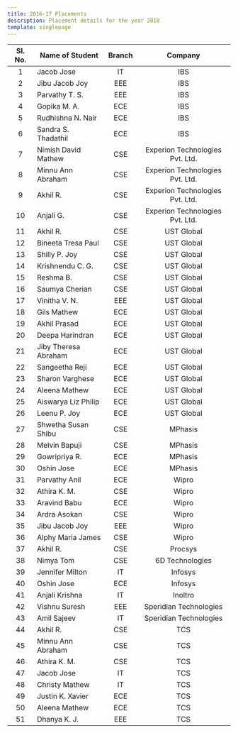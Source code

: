 ```yaml
---
title: 2016-17 Placements
description: Placement details for the year 2018
template: singlepage
---
```


| Sl. No. | Name of Student | Branch | Company |
|:---------:|----------------------|:------:|:---------------------------------:|
| 1 | Jacob Jose | IT | IBS |
| 2 | Jibu Jacob Joy | EEE | IBS |
| 3 | Parvathy T. S. | EEE | IBS |
| 4 | Gopika M. A. | ECE | IBS |
| 5 | Rudhishna N. Nair | ECE | IBS |
| 6 | Sandra S. Thadathil | ECE | IBS |
| 7 | Nimish David Mathew | CSE | Experion Technologies   Pvt. Ltd. |
| 8 | Minnu Ann Abraham | CSE | Experion Technologies   Pvt. Ltd. |
| 9 | Akhil R. | CSE | Experion Technologies   Pvt. Ltd. |
| 10 | Anjali G. | CSE | Experion Technologies   Pvt. Ltd. |
| 11 | Akhil R. | CSE | UST Global |
| 12 | Bineeta Tresa Paul | CSE | UST Global |
| 13 | Shilly P. Joy | CSE | UST Global |
| 14 | Krishnendu C. G. | CSE | UST Global |
| 15 | Reshma B. | CSE | UST Global |
| 16 | Saumya Cherian | CSE | UST Global |
| 17 | Vinitha V. N. | EEE | UST Global |
| 18 | Gils Mathew | ECE | UST Global |
| 19 | Akhil Prasad | ECE | UST Global |
| 20 | Deepa Harindran | ECE | UST Global |
| 21 | Jiby Theresa Abraham | ECE | UST Global |
| 22 | Sangeetha Reji | ECE | UST Global |
| 23 | Sharon Varghese | ECE | UST Global |
| 24 | Aleena Mathew | ECE | UST Global |
| 25 | Aiswarya Liz Philip | ECE | UST Global |
| 26 | Leenu P. Joy | ECE | UST Global |
| 27 | Shwetha Susan Shibu | CSE | MPhasis |
| 28 | Melvin Bapuji | CSE | MPhasis |
| 29 | Gowripriya R. | ECE | MPhasis |
| 30 | Oshin Jose | ECE | MPhasis |
| 31 | Parvathy Anil | ECE | Wipro |
| 32 | Athira K. M. | CSE | Wipro |
| 33 | Aravind Babu | ECE | Wipro |
| 34 | Ardra Asokan | CSE | Wipro |
| 35 | Jibu Jacob Joy | EEE | Wipro |
| 36 | Alphy Maria James | CSE | Wipro |
| 37 | Akhil R. | CSE | Procsys |
| 38 | Nimya Tom | CSE | 6D Technologies |
| 39 | Jennifer Milton | IT | Infosys |
| 40 | Oshin Jose | ECE | Infosys |
| 41 | Anjali Krishna | IT | Inoltro |
| 42 | Vishnu Suresh | EEE | Speridian   Technologies |
| 43 | Amil Sajeev | IT | Speridian   Technologies |
| 44 | Akhil R. | CSE | TCS |
| 45 | Minnu Ann Abraham | CSE | TCS |
| 46 | Athira K. M. | CSE | TCS |
| 47 | Jacob Jose | IT | TCS |
| 48 | Christy Mathew | IT | TCS |
| 49 | Justin K. Xavier | ECE | TCS |
| 50 | Aleena Mathew | ECE | TCS |
| 51 | Dhanya K. J. | EEE | TCS |
